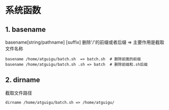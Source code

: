 # 系统函数

## 1. basename

basename[string/pathname] [suffix] 删除'/'的前缀或者后缀 => 主要作用是截取文件名称

```shell
basename /home/atguigu/batch.sh  => batch.sh  # 删除前面的前缀
basename /home/atguigu/batch.sh .sh => batch  # 删除前缀和.sh后缀
```

## 2. dirname

截取文件路径

```shell
dirname /home/atguigu/batch.sh => /home/atguigu/
```

